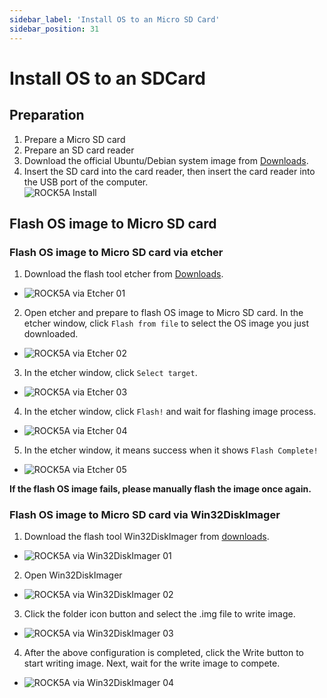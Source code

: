 ```yaml
---
sidebar_label: 'Install OS to an Micro SD Card'
sidebar_position: 31
---
```


# Install OS to an SDCard

## Preparation 

1. Prepare a Micro SD card
2. Prepare an SD card reader
3. Download the official Ubuntu/Debian system image from [Downloads](../../official-images).
4. Insert the SD card into the card reader, then insert the card reader into the USB port of the computer.  
![ROCK5A Install](/img/accessories/sd_install_1.webp)


## Flash OS image to Micro SD card

### Flash OS image to Micro SD card via etcher

1. Download the flash tool etcher from [Downloads](https://www.balena.io/etcher#download-etcher).  
  - ![ROCK5A via Etcher 01](/img/rock5a/rock5a-etcher.webp)

2. Open etcher and prepare to flash OS image to Micro SD card. In the etcher window, click `Flash from file` to select the OS image you just downloaded.
  - ![ROCK5A via Etcher 02](/img/rock5a/rock5a-etcher-1.webp)

3. In the etcher window, click `Select target`.
  - ![ROCK5A via Etcher 03](/img/rock5a/rock5a-etcher-2.webp)

4. In the etcher window, click `Flash!` and wait for flashing image process.
  - ![ROCK5A via Etcher 04](/img/rock5a/rock5a-etcher-3.webp)

5. In the etcher window, it means success when it shows `Flash Complete!`
  - ![ROCK5A via Etcher 05](/img/rock5a/rock5a-etcher-4.webp)
  
**If the flash OS image fails, please manually flash the image once again.**

### Flash OS image to Micro SD card via Win32DiskImager

1. Download the flash tool Win32DiskImager from [downloads](https://win32diskimager.org/). 
  - ![ROCK5A via Win32DiskImager 01](/img/rock5a/rock5a-win32.png)

2. Open Win32DiskImager  
  - ![ROCK5A via Win32DiskImager 02](/img/rock5a/rock5a-win32-1.png)  

3. Click the folder icon button and select the .img file to write image.
  - ![ROCK5A via Win32DiskImager 03](/img/rock5a/rock5a-win32-2.png)   

4. After the above configuration is completed, click the Write button to start writing image. Next, wait for the write image to compete.  
  - ![ROCK5A via Win32DiskImager 04](/img/rock5a/rock5a-win32-3.png) 



